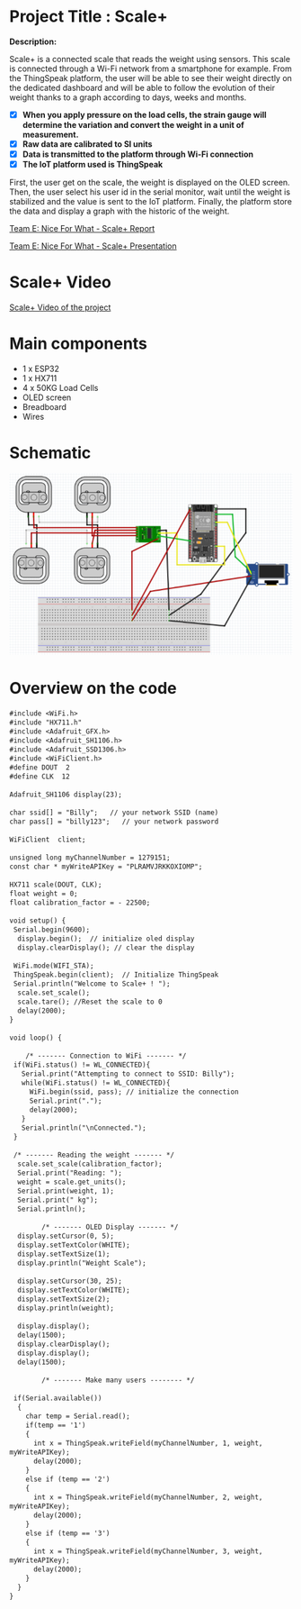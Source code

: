 
# Project Title : Scale+ 



**Description:**  

Scale+ is a connected scale that reads the weight using sensors. This scale is connected through a Wi-Fi network from a smartphone for example. From the ThingSpeak platform, the user will be able to see their weight directly on the dedicated dashboard and will be able to follow the evolution of their weight thanks to a graph according to days, weeks and months. 
 - [x] **When you apply pressure on the load cells, the strain gauge will determine the variation and convert the weight in a unit of measurement.** 
 - [x] **Raw data are calibrated to SI units**
 - [x] **Data is transmitted to the platform through Wi-Fi connection**
 - [x] **The IoT platform used is ThingSpeak**
 
First, the user get on the scale, the weight is displayed on the OLED screen. Then, the user select his user id in the serial monitor, wait until the weight is stabilized and the value is sent to the IoT platform. Finally, the platform store the data and display a graph with the historic of the weight.


[Team E: Nice For What - Scale+ Report](Report_Scale+.pdf) 

[Team E: Nice For What - Scale+ Presentation](ppt-Scale+.pdf)

# Scale+ Video

 [Scale+ Video of the project](https://youtu.be/EP7MpaAjP2Q)

# Main components
- 1 x ESP32
- 1 x HX711
- 4 x 50KG Load Cells
- OLED screen
- Breadboard
- Wires


# Schematic
![schema](/Scale+_Schematic.PNG)

# Overview on the code


```#include "ThingSpeak.h"
#include <WiFi.h>
#include "HX711.h"
#include <Adafruit_GFX.h>
#include <Adafruit_SH1106.h>
#include <Adafruit_SSD1306.h>
#include <WiFiClient.h>
#define DOUT  2
#define CLK  12

Adafruit_SH1106 display(23);

char ssid[] = "Billy";   // your network SSID (name) 
char pass[] = "billy123";   // your network password

WiFiClient  client;

unsigned long myChannelNumber = 1279151;
const char * myWriteAPIKey = "PLRAMVJRKKOXIOMP";

HX711 scale(DOUT, CLK);
float weight = 0;
float calibration_factor = - 22500;

void setup() {
 Serial.begin(9600);
  display.begin();  // initialize oled display
  display.clearDisplay(); // clear the display

 WiFi.mode(WIFI_STA);
 ThingSpeak.begin(client);  // Initialize ThingSpeak
 Serial.println("Welcome to Scale+ ! ");
  scale.set_scale();
  scale.tare(); //Reset the scale to 0
  delay(2000);
}

void loop() {

    /* ------- Connection to WiFi ------- */
 if(WiFi.status() != WL_CONNECTED){
   Serial.print("Attempting to connect to SSID: Billy");
   while(WiFi.status() != WL_CONNECTED){
     WiFi.begin(ssid, pass); // initialize the connection
     Serial.print(".");
     delay(2000);
   } 
   Serial.println("\nConnected.");
 }

 /* ------- Reading the weight ------- */
  scale.set_scale(calibration_factor);
  Serial.print("Reading: ");
  weight = scale.get_units();
  Serial.print(weight, 1);
  Serial.print(" kg");
  Serial.println();

        /* ------- OLED Display ------- */
  display.setCursor(0, 5);
  display.setTextColor(WHITE);
  display.setTextSize(1);  
  display.println("Weight Scale");

  display.setCursor(30, 25);
  display.setTextColor(WHITE);
  display.setTextSize(2);
  display.println(weight);
  
  display.display();
  delay(1500);
  display.clearDisplay();
  display.display();
  delay(1500);

        /* ------- Make many users -------- */

 if(Serial.available())
  {
    char temp = Serial.read();
    if(temp == '1')
    {
      int x = ThingSpeak.writeField(myChannelNumber, 1, weight, myWriteAPIKey);
      delay(2000);
    }
    else if (temp == '2')
    {
      int x = ThingSpeak.writeField(myChannelNumber, 2, weight, myWriteAPIKey);
      delay(2000);
    }
    else if (temp == '3')
    {
      int x = ThingSpeak.writeField(myChannelNumber, 3, weight, myWriteAPIKey);
      delay(2000);
    }
  }
}
``` 


